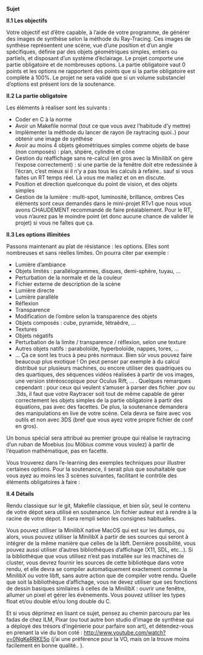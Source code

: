 **Sujet**


**II.1 Les objectifs**

Votre objectif est d’être capable, à l’aide de votre programme, de générer des images
de synthèse selon la méthode du Ray-Tracing. Ces images de synthèse représentent une
scène, vue d’une position et d’un angle spécifiques, définie par des objets géométriques
simples, entiers ou partiels, et disposant d’un système d’éclairage.
Le projet comporte une partie obligatoire et de nombreuses options. La partie obligatoire
vaut 0 points et les options ne rapportent des points que si la partie obligatoire
est complète à 100%. Le projet ne sera validé que si un volume substanciel d’options est
présent lors de la soutenance.


**II.2 La partie obligatoire**

Les éléments à réaliser sont les suivants :

- Coder en C à la norme
- Avoir un Makefile normal (tout ce que vous avez l’habitude d’y mettre)
- Implémenter la méthode du lancer de rayon (le raytracing quoi..) pour obtenir une
image de synthèse
- Avoir au moins 4 objets géométriques simples comme objets de base (non composés)
: plan, shpère, cylindre et cône
- Gestion du réaffichage sans re-calcul (en gros avec la MinilibX on gère l’expose
correctement) : si une partie de la fenêtre doit etre redessinée à l’écran, c’est
mieux si il n’y a pas tous les calculs à refaire.. sauf si vous faites un RT temps réel.
Là vous me mailez et on en discute.
- Position et direction quelconque du point de vision, et des objets simples
- Gestion de la lumière : multi-spot, luminosité, brillance, ombres
Ces éléments sont ceux demandés dans le mini-projet RTv1 que nous vous avons
CHAUDEMENT recommandé de faire préalablement. Pour le RT, vous n’aurez pas le
moindre point (et donc aucune chance de valider le projet) si vous ne faîtes que ça.


**II.3 Les options illimitées**

Passons maintenant au plat de résistance : les options.
Elles sont nombreuses et sans réelles limites. On pourra citer par exemple :
- Lumière d’ambiance
- Objets limités : parallélogrammes, disques, demi-sphère, tuyau, ...
- Perturbation de la normale et de la couleur
- Fichier externe de description de la scène
- Lumière directe
- Lumière parallèle
- Réflexion
- Transparence
- Modification de l’ombre selon la transparence des objets
- Objets composés : cube, pyramide, tétraèdre, ...
- Textures
- Objets négatifs
- Perturbation de la limite / transparence / réflexion, selon une texture
- Autres objets natifs : paraboloïde, hyperboloïde, nappes, tores, ...
- ...
Ça ce sont les trucs à peu près normaux. Bien sûr vous pouvez faire beaucoup plus
exotique ! On peut penser par exemple à du calcul distribué sur plusieurs machines, ou
encore utiliser des quadriques ou des quartiques, des séquences vidéos réalisées à partir
de vos images, une version stéréoscopique pour Oculus Rift, ... . Quelques remarques
cependant : pour ceux qui veulent s’amuser à parser des fichier .pov ou .3ds, il faut que
votre Raytracer soit tout de même capable de gérer correctement les objets simples de
la partie obligatoire à partir des équations, pas avec des facettes. De plus, la soutenance
demandera des manipulations en live de votre scène. Cela devra se faire avec vos outils
et non avec 3DS (bref que vous ayez votre propre fichier de conf en gros).

Un bonus spécial sera attribué au premier groupe qui réalise le raytracing d’un ruban
de Moebius (ou Möbius comme vous voulez) à partir de l’équation mathématique, pas en
facette.

Vous trouverez dans l’e-learning des exemples techniques pour illustrer certaines options.
Pour la soutenance, il serait plus que souhaitable que vous ayez au moins les 3 scènes
suivantes, facilitant le contrôle des éléments obligatoires à faire :

**II.4 Détails**

Rendu classique sur le git, Makefile classique, et bien sûr, seul le contenu de votre
dépot sera utilisé en soutenance. Un fichier auteur est à rendre à la racine de votre dépot.
Il sera rempli selon les consignes habituelles.

Vous pouvez utiliser la MinilibX native MacOS qui est sur les dumps, ou alors, vous
pouvez utiliser la MinilibX à partir de ses sources qui seront à intégrer de la même
manière que celles de la libft. Dernière possibilité, vous pouvez aussi utiliser d’autres bibliothèques
d’affichage (X11, SDL, etc...). Si la bibliothèque que vous utilisez n’est pas installée
sur les machines de cluster, vous devrez fournir les sources de cette bibliotèque dans
votre rendu, et elle devra se compiler automatiquement exactement comme la MinilibX
ou votre libft, sans autre action que de compiler votre rendu. Quelle que soit la bibliothèque
d’affichage, vous ne devez utiliser que ses fonctions de dessin basiques similaires
à celles de la MinilibX : ouvrir une fenêtre, allumer un pixel et gérer les évènements.
Vous pouvez utiliser les types float et/ou double et/ou long double du C.

Et si vous déprimez en lisant ce sujet, pensez au chemin parcouru par les fadas
de chez ILM, Pixar (ou tout autre bon studio d’image de synthèse qui a déployé des
trésors d’ingénierie pour parfaire son art), et détendez-vous en prenant la vie du bon
coté : http://www.youtube.com/watch?v=0NgKeRRKE5o (j’ai une préférence pour la
VO, mais on la trouve moins facilement en bonne qualité.. ).
